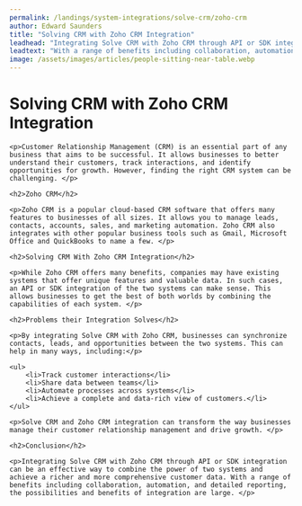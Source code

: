 ```yaml
---
permalink: /landings/system-integrations/solve-crm/zoho-crm
author: Edward Saunders
title: "Solving CRM with Zoho CRM Integration"
leadhead: "Integrating Solve CRM with Zoho CRM through API or SDK integration can be an effective way to combine the power of two systems and achieve a richer and more comprehensive customer data"
leadtext: "With a range of benefits including collaboration, automation, and detailed reporting, the possibilities and benefits of integration are large."
image: /assets/images/articles/people-sitting-near-table.webp
---
```

<div class="arttext">
	<h1>Solving CRM with Zoho CRM Integration</h1>

	<p>Customer Relationship Management (CRM) is an essential part of any business that aims to be successful. It allows businesses to better understand their customers, track interactions, and identify opportunities for growth. However, finding the right CRM system can be challenging. </p>

	<h2>Zoho CRM</h2>

	<p>Zoho CRM is a popular cloud-based CRM software that offers many features to businesses of all sizes. It allows you to manage leads, contacts, accounts, sales, and marketing automation. Zoho CRM also integrates with other popular business tools such as Gmail, Microsoft Office and QuickBooks to name a few. </p>

	<h2>Solving CRM With Zoho CRM Integration</h2>

	<p>While Zoho CRM offers many benefits, companies may have existing systems that offer unique features and valuable data. In such cases, an API or SDK integration of the two systems can make sense. This allows businesses to get the best of both worlds by combining the capabilities of each system. </p>

	<h2>Problems their Integration Solves</h2>

	<p>By integrating Solve CRM with Zoho CRM, businesses can synchronize contacts, leads, and opportunities between the two systems. This can help in many ways, including:</p>

	<ul>
		<li>Track customer interactions</li>
		<li>Share data between teams</li>
		<li>Automate processes across systems</li>
		<li>Achieve a complete and data-rich view of customers.</li>
	</ul>

	<p>Solve CRM and Zoho CRM integration can transform the way businesses manage their customer relationship management and drive growth. </p>

	<h2>Conclusion</h2>

	<p>Integrating Solve CRM with Zoho CRM through API or SDK integration can be an effective way to combine the power of two systems and achieve a richer and more comprehensive customer data. With a range of benefits including collaboration, automation, and detailed reporting, the possibilities and benefits of integration are large. </p>

</div>